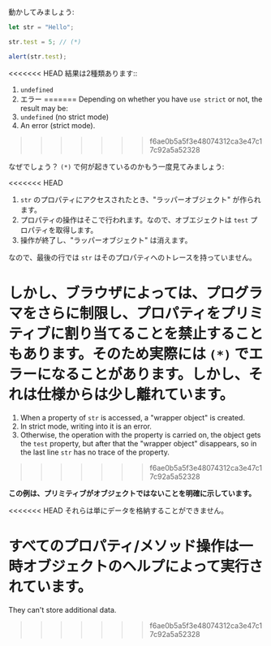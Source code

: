 
動かしてみましょう:

```js run
let str = "Hello";

str.test = 5; // (*)

alert(str.test);
```

<<<<<<< HEAD
結果は2種類あります::
1. `undefined`
2. エラー
=======
Depending on whether you have `use strict` or not, the result may be:
1. `undefined` (no strict mode)
2. An error (strict mode).
>>>>>>> f6ae0b5a5f3e48074312ca3e47c17c92a5a52328

なぜでしょう？ `(*)` で何が起きているのかもう一度見てみましょう:

<<<<<<< HEAD
1. `str` のプロパティにアクセスされたとき、"ラッパーオブジェクト" が作られます。
2. プロパティの操作はそこで行われます。なので、オブエジェクトは `test`  プロパティを取得します。
3. 操作が終了し、"ラッパーオブジェクト" は消えます。

なので、最後の行では `str` はそのプロパティへのトレースを持っていません。

しかし、ブラウザによっては、プログラマをさらに制限し、プロパティをプリミティブに割り当てることを禁止することもあります。そのため実際には `(*)` でエラーになることがあります。しかし、それは仕様からは少し離れています。
=======
1. When a property of `str` is accessed, a "wrapper object" is created.
2. In strict mode, writing into it is an error.
3. Otherwise, the operation with the property is carried on, the object gets the `test` property, but after that the "wrapper object" disappears, so in the last line `str` has no trace of the property.
>>>>>>> f6ae0b5a5f3e48074312ca3e47c17c92a5a52328

**この例は、プリミティブがオブジェクトではないことを明確に示しています。**

<<<<<<< HEAD
それらは単にデータを格納することができません。

すべてのプロパティ/メソッド操作は一時オブジェクトのヘルプによって実行されています。
=======
They can't store additional data.
>>>>>>> f6ae0b5a5f3e48074312ca3e47c17c92a5a52328
